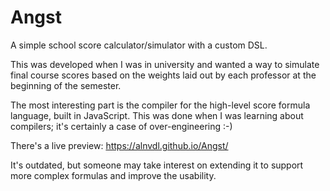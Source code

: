 # Angst

A simple school score calculator/simulator with a custom DSL.

This was developed when I was in university and wanted a way to simulate final
course scores based on the weights laid out by each professor at the beginning
of the semester.

The most interesting part is the compiler for the high-level score formula
language, built in JavaScript. This was done when I was learning about
compilers; it's certainly a case of over-engineering :-)

There's a live preview: https://alnvdl.github.io/Angst/

It's outdated, but someone may take interest on extending it to support more
complex formulas and improve the usability.
